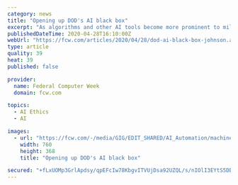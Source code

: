 ```yaml
---
category: news
title: "Opening up DOD's AI black box"
excerpt: "As algorithms and other AI tools become more prominent to military operations, researchers are studying better ways to visualize and communicate their decision-making."
publishedDateTime: 2020-04-28T16:10:00Z
webUrl: "https://fcw.com/articles/2020/04/28/dod-ai-black-box-johnson.aspx"
type: article
quality: 39
heat: 39
published: false

provider:
  name: Federal Computer Week
  domain: fcw.com

topics:
  - AI Ethics
  - AI

images:
  - url: "https://fcw.com/-/media/GIG/EDIT_SHARED/AI_Automation/machinelearning.png"
    width: 760
    height: 368
    title: "Opening up DOD's AI black box"

secured: "+fLxUOMp3GrlApdsy/qpEFcIw78KbgvITVUjDsa92UZQL/s/nIOlI3EYtS5DBnGCWugwwn+yq8/T9CGDft0T7roZyHLGvLPxPZfFPgMwVfS+ZUMsn4BfvplrJWkT07bcR2Z2oCzwh5n7FcKt7Ye/nfBOMkM+0k+ncOgGuUkow0fE21ZB+ICsvFzVg5aHuGFoatpvKtzUXLq4kX+wS0t/pGNQP1inVT4F0xMJNG3dykkMErUjgXOPlyFKIG9iJt1CSEiHw5LAnryLVcp0FYcq597hMOi1tp4CmBwDXbvsNHnbyFWpKKFiLlXGn2wv7c+kXpZK+XF44G7bDQvNwOmoP1ENmXdb/+s5LCKc9WPEpWN42p/okDT7KO4rZF05E0eTFdWqW/HLZXwPqNN9dUHwC54lZYe4KV4ZzB6kyW1tyN3AScjVLn1Q49Wy/XrFJb1z2VIwxl33NggKDKz13S9b5vbVIF3VEVOjUP60wce3jm8=;QdXNnyHUCZtCLM4PT1hXIQ=="
---
```



